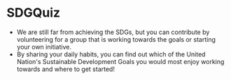 # SDGQuiz
- We are still far from achieving the SDGs, but you can contribute by volunteering for a group that is working towards the goals or starting your own initiative.
- By sharing your daily habits, you can find out which of the United Nation's Sustainable Development Goals you would most enjoy working towards and where to get started!
